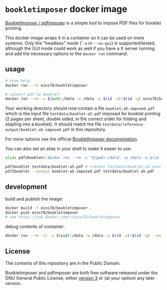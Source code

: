 # `bookletimposer` docker image

[BookletImposer / pdfimposer](https://kjo.herbesfolles.org/bookletimposer/) is a simple tool to impose PDF files for booklet printing.

This docker image wraps it in a container so it can be used on more systems.
Only the "headless" mode ('`-a` or `--no-gui`) is supported/tested, although the GUI mode could work as well if you have a X server running and add the necessary options to the `docker run` command.

## usage

```sh
# show help
docker run --rm eins78/bookletimposer

# convert pdf to booklet:
docker run --rm -v $(pwd):/data -w /data -u $(id -u):$(id -g) eins78/bookletimposer --no-gui --booklet --output booklet-a5-imposed.pdf testdata/booklet-a5.pdf
```

Your working directory should now contain a file `booklet-a5-imposed.pdf` which is the input file `testdata/booklet-a5.pdf` imposed for booklet printing (2 pages per sheet, double sided, in the correct order for folding and stapling into a booklet).
It should match the file `testdata/reference-output/booklet-a5-imposed.pdf` in this repository.

For more options see the official [BookletImposer documentation](https://kjo.herbesfolles.org/bookletimposer/bookletimposer.1.html).

You can also set an alias in your shell to make it easier to use:

```sh
alias pdf2booklet='docker run --rm -v "$(pwd):/data" -w /data -u $(id -u):$(id -g) eins78/bookletimposer --no-gui --booklet'

pdf2booklet testdata/booklet-a5.pdf # creates testdata/booklet-a5-conv.pdf
pdf2booklet --output booklet-a5-imposed.pdf testdata/booklet-a5.pdf 
```

## development

build and publish the image:

```sh
docker build -t eins78/bookletimposer .
docker push eins78/bookletimposer 
# see https://hub.docker.com/r/eins78/bookletimposer
```

debug contents of container:

```sh
docker run --rm -it -v $(pwd):/data -w /data -u $(id -u):$(id -g) --entrypoint /bin/bash eins78/bookletimposer
```

## License

The contents of this repository are in the Public Domain.

Bookletimposer and pdfimposer are both free software released under the GNU General Public License, either [version 3](http://www.gnu.org/licenses/gpl-3.0-standalone.html) or (at your option) any later version.
